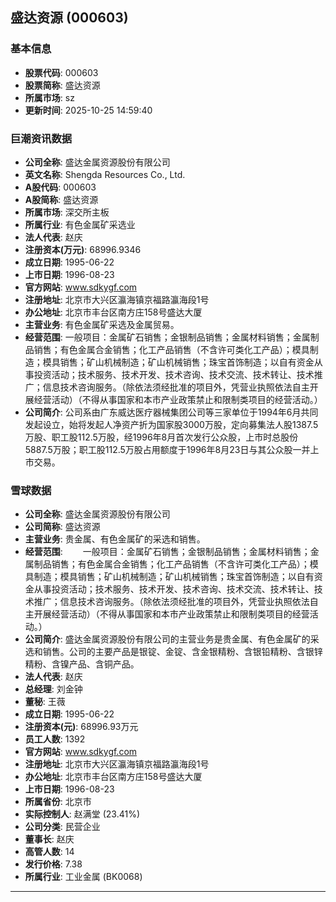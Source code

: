 ## 盛达资源 (000603)

### 基本信息

- **股票代码**: 000603
- **股票简称**: 盛达资源
- **所属市场**: sz
- **更新时间**: 2025-10-25 14:59:40

### 巨潮资讯数据

- **公司全称**: 盛达金属资源股份有限公司
- **英文名称**: Shengda Resources Co., Ltd.
- **A股代码**: 000603
- **A股简称**: 盛达资源
- **所属市场**: 深交所主板
- **所属行业**: 有色金属矿采选业
- **法人代表**: 赵庆
- **注册资本(万元)**: 68996.9346
- **成立日期**: 1995-06-22
- **上市日期**: 1996-08-23
- **官方网站**: www.sdkygf.com
- **注册地址**: 北京市大兴区瀛海镇京福路瀛海段1号
- **办公地址**: 北京市丰台区南方庄158号盛达大厦
- **主营业务**: 有色金属矿采选及金属贸易。
- **经营范围**: 一般项目：金属矿石销售；金银制品销售；金属材料销售；金属制品销售；有色金属合金销售；化工产品销售（不含许可类化工产品）；模具制造；模具销售；矿山机械制造；矿山机械销售；珠宝首饰制造；以自有资金从事投资活动；技术服务、技术开发、技术咨询、技术交流、技术转让、技术推广；信息技术咨询服务。（除依法须经批准的项目外，凭营业执照依法自主开展经营活动）（不得从事国家和本市产业政策禁止和限制类项目的经营活动。）
- **公司简介**: 公司系由广东威达医疗器械集团公司等三家单位于1994年6月共同发起设立，始将发起人净资产折为国家股3000万股，定向募集法人股1387.5万股、职工股112.5万股，经1996年8月首次发行公众股，上市时总股份5887.5万股；职工股112.5万股占用额度于1996年8月23日与其公众股一并上市交易。

### 雪球数据

- **公司全称**: 盛达金属资源股份有限公司
- **公司简称**: 盛达资源
- **主营业务**: 贵金属、有色金属矿的采选和销售。
- **经营范围**: 　　一般项目：金属矿石销售；金银制品销售；金属材料销售；金属制品销售；有色金属合金销售；化工产品销售（不含许可类化工产品）；模具制造；模具销售；矿山机械制造；矿山机械销售；珠宝首饰制造；以自有资金从事投资活动；技术服务、技术开发、技术咨询、技术交流、技术转让、技术推广；信息技术咨询服务。（除依法须经批准的项目外，凭营业执照依法自主开展经营活动）（不得从事国家和本市产业政策禁止和限制类项目的经营活动。）
- **公司简介**: 盛达金属资源股份有限公司的主营业务是贵金属、有色金属矿的采选和销售。公司的主要产品是银锭、金锭、含金银精粉、含银铅精粉、含银锌精粉、含镍产品、含铜产品。
- **法人代表**: 赵庆
- **总经理**: 刘金钟
- **董秘**: 王薇
- **成立日期**: 1995-06-22
- **注册资本(元)**: 68996.93万元
- **员工人数**: 1392
- **官方网站**: www.sdkygf.com
- **注册地址**: 北京市大兴区瀛海镇京福路瀛海段1号
- **办公地址**: 北京市丰台区南方庄158号盛达大厦
- **上市日期**: 1996-08-23
- **所属省份**: 北京市
- **实际控制人**: 赵满堂 (23.41%)
- **公司分类**: 民营企业
- **董事长**: 赵庆
- **高管人数**: 14
- **发行价格**: 7.38
- **所属行业**: 工业金属 (BK0068)

---